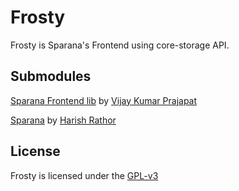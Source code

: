 # Frosty

Frosty is Sparana's Frontend using core-storage API.


## Submodules

[Sparana Frontend lib](https://github.com/vijay0001/Sparana) by
[Vijay Kumar Prajapat](https://github.com/vijay0001)

[Sparana](https://github.com/doofa/sparana_middle) by
[Harish Rathor](https://github.com/doofa)


## License

Frosty is licensed under the [GPL-v3](https://www.gnu.org/licenses/gpl-3.0.txt)
